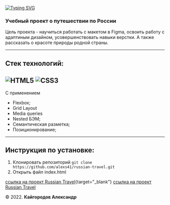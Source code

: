 [![Typing SVG](https://readme-typing-svg.demolab.com?font=Fira+Code&size=30&pause=1000&color=166CD7&width=435&lines=Russian+travel)](https://git.io/typing-svg)
### Учебный проект о путешествии по России

Цель проекта - научиться работать с макетом в Figma, освоить работу с адаптиным дизайном, усовершенствовать навыки верстки. А также рассказать о красоте природы родной страны.

---
## Стек технологий:
![HTML5](https://img.shields.io/badge/-HTML5-090909?style=for-the-badge&logo=HTML5)
![CSS3](https://img.shields.io/badge/-CSS3-090909?style=for-the-badge&logo=CSS3)
---
С применением

- Flexbox;
- Grid Layout
- Media queries
- Nested БЭМ;
- Семантическая разметка;
- Позиционирование;
---

## Инструкция по установке:
1. Клонировать репозиторий
`git clone https://github.com/alexs41/russian-travel.git`
2. Открыть файл index.html

[ссылка на проект Russian Travel](https://alexs41.github.io/russian-travel/index.html "Russian Travel"){target="_blank"}
<a href="[http://example.com](https://alexs41.github.io/russian-travel/index.html)" target="_blank">ссылка на проект Russian Travel</a>

© 2022. **Кайгородов Александр**
